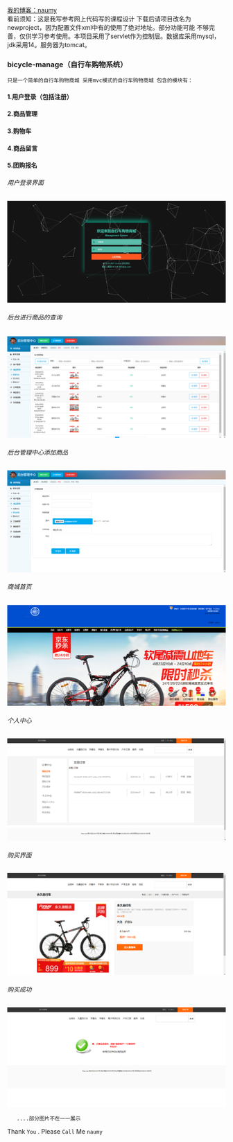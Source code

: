 [我的博客：naumy](https://blog.csdn.net/naumy )\
                看前须知：这是我写参考网上代码写的课程设计 下载后请项目改名为newproject，因为配置文件xml中有的使用了绝对地址。部分功能可能            不够完善，仅供学习参考使用。本项目采用了servlet作为控制层。数据库采用mysql，jdk采用14。服务器为tomcat。
### bicycle-manage（自行车购物系统）
    只是一个简单的自行车购物商城 采用mvc模式的自行车购物商城 包含的模块有：
#### 1.用户登录（包括注册）
#### 2.商品管理
#### 3.购物车
#### 4.商品留言
#### 5.团购报名

###### 用户登录界面
![image](https://github.com/naumy-code/bicycle-manage/raw/master/WebContent/test/1.png)
###### 后台进行商品的查询
![image](https://github.com/naumy-code/bicycle-manage/raw/master/WebContent/test/2.png)
###### 后台管理中心添加商品
![image](https://github.com/naumy-code/bicycle-manage/raw/master/WebContent/test/3.png)
###### 商城首页
![image](https://github.com/naumy-code/bicycle-manage/raw/master/WebContent/test/4.png)
###### 个人中心
![image](https://github.com/naumy-code/bicycle-manage/raw/master/WebContent/test/5.png)
###### 购买界面
![image](https://github.com/naumy-code/bicycle-manage/raw/master/WebContent/test/6.png)
###### 购买成功
![image](https://github.com/naumy-code/bicycle-manage/raw/master/WebContent/test/7.png)
       
       ....部分图片不在一一展示
Thank `You` . Please `Call` Me `naumy`












